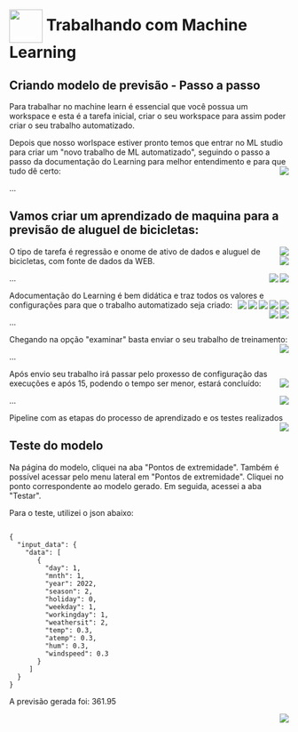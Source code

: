 <h1>
    <a href="https://www.dio.me/">
     <img align="center" width="60px" src="https://hermes.dio.me/lab_projects/badges/87d332d0-5198-4a2f-b159-38c8c2976954.png"></a>
    <span> Trabalhando com Machine Learning</span>
</h1>

## Criando modelo de previsão - Passo a passo

Para trabalhar no machine learn é essencial que você possua um workspace e esta é a tarefa inicial, criar o seu workspace para assim poder criar o seu trabalho automatizado.

Depois que nosso worlspace estiver pronto temos que entrar no ML studio para criar um "novo trabalho de ML automatizado", seguindo o passo a passo da documentação do Learning para melhor entendimento e para que tudo dê certo:
<img align="right" src="https://raw.githubusercontent.com/alexklenio/DIO-Microsoft-Azure-AI-Fundamentals/main/imagens/DP01%20-%20Machine%20Learning/01.png" width=""/> 

...

## Vamos criar um aprendizado de maquina para a previsão de aluguel de bicicletas:
<img align="right" src="https://raw.githubusercontent.com/alexklenio/DIO-Microsoft-Azure-AI-Fundamentals/main/imagens/DP01%20-%20Machine%20Learning/02.png" width=""/> 

O tipo de tarefa é regressão e onome de ativo de dados e aluguel de bicicletas, com fonte de dados da WEB.
<img align="right" src="https://raw.githubusercontent.com/alexklenio/DIO-Microsoft-Azure-AI-Fundamentals/main/imagens/DP01%20-%20Machine%20Learning/03.png" width=""/> 

<img align="right" src="https://raw.githubusercontent.com/alexklenio/DIO-Microsoft-Azure-AI-Fundamentals/main/imagens/DP01%20-%20Machine%20Learning/04.png" width=""/> 

<img align="right" src="https://raw.githubusercontent.com/alexklenio/DIO-Microsoft-Azure-AI-Fundamentals/main/imagens/DP01%20-%20Machine%20Learning/05.png" width=""/> 

...

Adocumentação do Learning é bem didática e traz todos os valores e configurações para que o trabalho automatizado seja criado:
<img align="right" src="https://raw.githubusercontent.com/alexklenio/DIO-Microsoft-Azure-AI-Fundamentals/main/imagens/DP01%20-%20Machine%20Learning/07.png" width=""/> 
<img align="right" src="https://raw.githubusercontent.com/alexklenio/DIO-Microsoft-Azure-AI-Fundamentals/main/imagens/DP01%20-%20Machine%20Learning/08.png" width=""/> 
<img align="right" src="https://raw.githubusercontent.com/alexklenio/DIO-Microsoft-Azure-AI-Fundamentals/main/imagens/DP01%20-%20Machine%20Learning/09.png" width=""/> 
<img align="right" src="https://raw.githubusercontent.com/alexklenio/DIO-Microsoft-Azure-AI-Fundamentals/main/imagens/DP01%20-%20Machine%20Learning/10.png" width=""/> 
<img align="right" src="https://raw.githubusercontent.com/alexklenio/DIO-Microsoft-Azure-AI-Fundamentals/main/imagens/DP01%20-%20Machine%20Learning/11.png" width=""/> 
<img align="right" src="https://raw.githubusercontent.com/alexklenio/DIO-Microsoft-Azure-AI-Fundamentals/main/imagens/DP01%20-%20Machine%20Learning/12.png" width=""/> 
<img align="right" src="https://raw.githubusercontent.com/alexklenio/DIO-Microsoft-Azure-AI-Fundamentals/main/imagens/DP01%20-%20Machine%20Learning/13.png" width=""/> 

...

Chegando na opção "examinar" basta enviar o seu trabalho de treinamento:
<img align="right" src="https://raw.githubusercontent.com/alexklenio/DIO-Microsoft-Azure-AI-Fundamentals/main/imagens/DP01%20-%20Machine%20Learning/14.png" width=""/> 

...

Após envio seu trabalho irá passar pelo proxesso de configuração das execuções e após 15, podendo o tempo ser menor, estará concluído:
<img align="right" src="https://raw.githubusercontent.com/alexklenio/DIO-Microsoft-Azure-AI-Fundamentals/main/imagens/DP01%20-%20Machine%20Learning/15.png" width=""/> 

<img align="right" src="https://raw.githubusercontent.com/alexklenio/DIO-Microsoft-Azure-AI-Fundamentals/main/imagens/DP01%20-%20Machine%20Learning/16.png" width=""/> 

...

Pipeline com as etapas do processo de aprendizado e os testes realizados
<img align="right" src="https://raw.githubusercontent.com/alexklenio/DIO-Microsoft-Azure-AI-Fundamentals/main/imagens/DP01%20-%20Machine%20Learning/17.png" width=""/> 

## Teste do modelo

Na página do modelo, cliquei na aba "Pontos de extremidade". Também é possível acessar pelo menu lateral em "Pontos de extremidade". Cliquei no ponto correspondente ao modelo gerado. Em seguida, acessei a aba "Testar".

Para o teste, utilizei o json abaixo:

<code>
{
  "input_data": {
    "data": [
       {
         "day": 1,
         "mnth": 1,   
         "year": 2022,
         "season": 2,
         "holiday": 0,
         "weekday": 1,
         "workingday": 1,
         "weathersit": 2, 
         "temp": 0.3, 
         "atemp": 0.3,
         "hum": 0.3,
         "windspeed": 0.3 
       }
     ]
  }
}
</code>

A previsão gerada foi: 361.95

<img align="right" src="https://raw.githubusercontent.com/alexklenio/DIO-Microsoft-Azure-AI-Fundamentals/main/imagens/DP01%20-%20Machine%20Learning/18.png" width=""/> 
